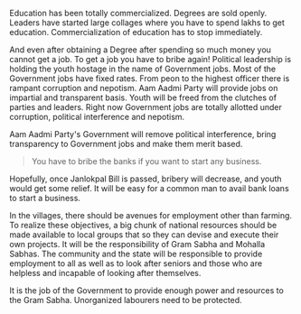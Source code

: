 Education has been totally commercialized. Degrees are sold openly. Leaders have started large collages where you have to spend lakhs to get education. Commercialization of education has to stop immediately.

And even after obtaining a Degree after spending so much money you cannot get a job. To get a job you have to bribe again! Political leadership is holding the youth hostage in the name of Government jobs. Most of the Government jobs have fixed rates. From peon to the highest officer there is rampant corruption and nepotism.
Aam Aadmi Party will provide jobs on impartial and transparent basis. Youth will be freed from the clutches of parties and leaders. Right now Government jobs are totally allotted under corruption, political interference and nepotism. 

Aam Aadmi Party's Government will remove political interference, bring transparency to Government jobs and make them merit based.

> You have to bribe the banks if you want to start any business. 

Hopefully, once Janlokpal Bill is passed, bribery will decrease, and youth would get some relief. It will be easy for a common man to avail bank loans to start a business.

In the villages, there should be avenues for employment other than farming. To realize these objectives, a big chunk of national resources should be made available to local groups that so they can devise and execute their own projects. It will be the responsibility of Gram Sabha and Mohalla Sabhas. The community and the state will be responsible to provide employment to all as well as to look after seniors and those who are helpless and incapable of looking after themselves.

It is the job of the Government to provide enough power and resources to the Gram Sabha. Unorganized labourers need to be protected.